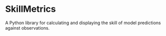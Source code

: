 # SkillMetrics
A Python library for calculating and displaying the skill of model predictions against observations.

